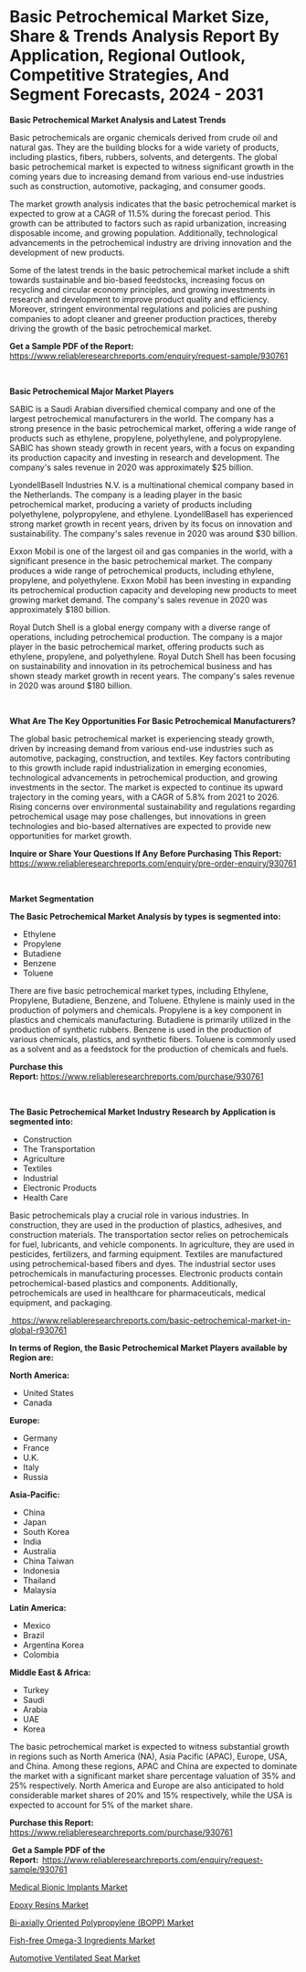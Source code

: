 <p><h1>Basic Petrochemical Market Size, Share & Trends Analysis Report By Application, Regional Outlook, Competitive Strategies, And Segment Forecasts, 2024 - 2031</h1></p><p><strong>Basic Petrochemical Market Analysis and Latest Trends</strong></p>
<p><p>Basic petrochemicals are organic chemicals derived from crude oil and natural gas. They are the building blocks for a wide variety of products, including plastics, fibers, rubbers, solvents, and detergents. The global basic petrochemical market is expected to witness significant growth in the coming years due to increasing demand from various end-use industries such as construction, automotive, packaging, and consumer goods.</p><p>The market growth analysis indicates that the basic petrochemical market is expected to grow at a CAGR of 11.5% during the forecast period. This growth can be attributed to factors such as rapid urbanization, increasing disposable income, and growing population. Additionally, technological advancements in the petrochemical industry are driving innovation and the development of new products.</p><p>Some of the latest trends in the basic petrochemical market include a shift towards sustainable and bio-based feedstocks, increasing focus on recycling and circular economy principles, and growing investments in research and development to improve product quality and efficiency. Moreover, stringent environmental regulations and policies are pushing companies to adopt cleaner and greener production practices, thereby driving the growth of the basic petrochemical market.</p></p>
<p><strong>Get a Sample PDF of the Report:&nbsp;</strong> <a href="https://www.reliableresearchreports.com/enquiry/request-sample/930761">https://www.reliableresearchreports.com/enquiry/request-sample/930761</a></p>
<p>&nbsp;</p>
<p><strong>Basic Petrochemical Major Market Players</strong></p>
<p><p>SABIC is a Saudi Arabian diversified chemical company and one of the largest petrochemical manufacturers in the world. The company has a strong presence in the basic petrochemical market, offering a wide range of products such as ethylene, propylene, polyethylene, and polypropylene. SABIC has shown steady growth in recent years, with a focus on expanding its production capacity and investing in research and development. The company's sales revenue in 2020 was approximately $25 billion.</p><p>LyondellBasell Industries N.V. is a multinational chemical company based in the Netherlands. The company is a leading player in the basic petrochemical market, producing a variety of products including polyethylene, polypropylene, and ethylene. LyondellBasell has experienced strong market growth in recent years, driven by its focus on innovation and sustainability. The company's sales revenue in 2020 was around $30 billion.</p><p>Exxon Mobil is one of the largest oil and gas companies in the world, with a significant presence in the basic petrochemical market. The company produces a wide range of petrochemical products, including ethylene, propylene, and polyethylene. Exxon Mobil has been investing in expanding its petrochemical production capacity and developing new products to meet growing market demand. The company's sales revenue in 2020 was approximately $180 billion.</p><p>Royal Dutch Shell is a global energy company with a diverse range of operations, including petrochemical production. The company is a major player in the basic petrochemical market, offering products such as ethylene, propylene, and polyethylene. Royal Dutch Shell has been focusing on sustainability and innovation in its petrochemical business and has shown steady market growth in recent years. The company's sales revenue in 2020 was around $180 billion.</p></p>
<p>&nbsp;</p>
<p><strong>What Are The Key Opportunities For Basic Petrochemical Manufacturers?</strong></p>
<p><p>The global basic petrochemical market is experiencing steady growth, driven by increasing demand from various end-use industries such as automotive, packaging, construction, and textiles. Key factors contributing to this growth include rapid industrialization in emerging economies, technological advancements in petrochemical production, and growing investments in the sector. The market is expected to continue its upward trajectory in the coming years, with a CAGR of 5.8% from 2021 to 2026. Rising concerns over environmental sustainability and regulations regarding petrochemical usage may pose challenges, but innovations in green technologies and bio-based alternatives are expected to provide new opportunities for market growth.</p></p>
<p><strong>Inquire or Share Your Questions If Any Before Purchasing This Report:</strong> <a href="https://www.reliableresearchreports.com/enquiry/pre-order-enquiry/930761">https://www.reliableresearchreports.com/enquiry/pre-order-enquiry/930761</a></p>
<p>&nbsp;</p>
<p><strong>Market Segmentation</strong></p>
<p><strong>The Basic Petrochemical Market Analysis by types is segmented into:</strong></p>
<p><ul><li>Ethylene</li><li>Propylene</li><li>Butadiene</li><li>Benzene</li><li>Toluene</li></ul></p>
<p><p>There are five basic petrochemical market types, including Ethylene, Propylene, Butadiene, Benzene, and Toluene. Ethylene is mainly used in the production of polymers and chemicals. Propylene is a key component in plastics and chemicals manufacturing. Butadiene is primarily utilized in the production of synthetic rubbers. Benzene is used in the production of various chemicals, plastics, and synthetic fibers. Toluene is commonly used as a solvent and as a feedstock for the production of chemicals and fuels.</p></p>
<p><strong>Purchase this Report:&nbsp;</strong><a href="https://www.reliableresearchreports.com/purchase/930761">https://www.reliableresearchreports.com/purchase/930761</a></p>
<p>&nbsp;</p>
<p><strong>The Basic Petrochemical Market Industry Research by Application is segmented into:</strong></p>
<p><ul><li>Construction</li><li>The Transportation</li><li>Agriculture</li><li>Textiles</li><li>Industrial</li><li>Electronic Products</li><li>Health Care</li></ul></p>
<p><p>Basic petrochemicals play a crucial role in various industries. In construction, they are used in the production of plastics, adhesives, and construction materials. The transportation sector relies on petrochemicals for fuel, lubricants, and vehicle components. In agriculture, they are used in pesticides, fertilizers, and farming equipment. Textiles are manufactured using petrochemical-based fibers and dyes. The industrial sector uses petrochemicals in manufacturing processes. Electronic products contain petrochemical-based plastics and components. Additionally, petrochemicals are used in healthcare for pharmaceuticals, medical equipment, and packaging.</p></p>
<p><a href="https://www.reliableresearchreports.com/basic-petrochemical-market-in-global-r930761">&nbsp;https://www.reliableresearchreports.com/basic-petrochemical-market-in-global-r930761</a></p>
<p><strong>In terms of Region, the Basic Petrochemical Market Players available by Region are:</strong></p>
<p>
    <p> <strong> North America: </strong>
        <ul>
            <li>United States</li>
            <li>Canada</li>
        </ul>
        </p> 
    <p> <strong> Europe: </strong>
        <ul>
            <li>Germany</li>
            <li>France</li>
            <li>U.K.</li>
            <li>Italy</li>
            <li>Russia</li>
        </ul>
        </p> 
    <p> <strong> Asia-Pacific: </strong>
        <ul>
            <li>China</li>
            <li>Japan</li>
            <li>South Korea</li>
            <li>India</li>
            <li>Australia</li>
            <li>China Taiwan</li>
            <li>Indonesia</li>
            <li>Thailand</li>
            <li>Malaysia</li>
        </ul>
        </p> 
    <p> <strong> Latin America: </strong>
        <ul>
            <li>Mexico</li>
            <li>Brazil</li>
            <li>Argentina Korea</li>
            <li>Colombia</li>
        </ul>
        </p> 
    <p> <strong> Middle East & Africa: </strong>
        <ul>
            <li>Turkey</li>
            <li>Saudi</li>
            <li>Arabia</li>
            <li>UAE</li>
            <li>Korea</li>
        </ul>
    </p>
    </p>
<p><p>The basic petrochemical market is expected to witness substantial growth in regions such as North America (NA), Asia Pacific (APAC), Europe, USA, and China. Among these regions, APAC and China are expected to dominate the market with a significant market share percentage valuation of 35% and 25% respectively. North America and Europe are also anticipated to hold considerable market shares of 20% and 15% respectively, while the USA is expected to account for 5% of the market share.</p></p>
<p><strong>Purchase this Report: </strong><a href="https://www.reliableresearchreports.com/purchase/930761">https://www.reliableresearchreports.com/purchase/930761</a></p>
<p>&nbsp;<strong>Get a Sample PDF of the Report:&nbsp;&nbsp;</strong><a href="https://www.reliableresearchreports.com/enquiry/request-sample/930761">https://www.reliableresearchreports.com/enquiry/request-sample/930761</a></p>
<p><strong></strong></p>
<p><p><a href="https://issuu.com/reportprime-2/docs/medical-bionic-implants-market-size_5aede6753d6f0f">Medical Bionic Implants Market</a></p><p><a href="https://github.com/nathandecarvalho/Market-Research-Report-List-5/blob/main/epoxy-resins-market.md">Epoxy Resins Market</a></p><p><a href="https://issuu.com/reportprime-2/docs/bi-axially-oriented-polypropylene-b_f2ea146c52f0eb">Bi-axially Oriented Polypropylene (BOPP) Market</a></p><p><a href="https://issuu.com/reportprime-2/docs/fish-free-omega-3-ingredients-marke_4d47d770a20099">Fish-free Omega-3 Ingredients Market</a></p><p><a href="https://github.com/julyju69/Market-Research-Report-List-5/blob/main/automotive-ventilated-seat-market.md">Automotive Ventilated Seat Market</a></p></p>